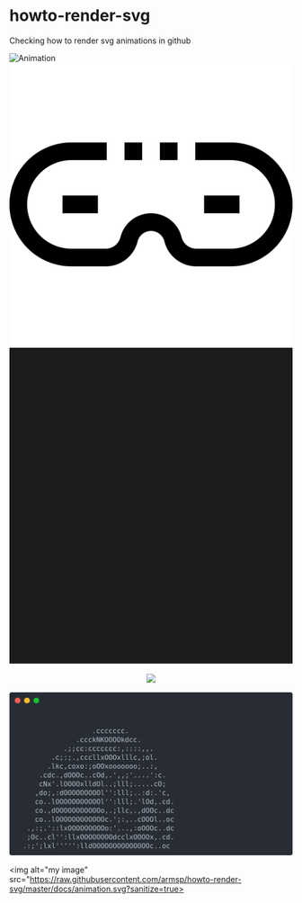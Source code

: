 # howto-render-svg
Checking how to render svg animations in github

![Animation](https://raw.githubusercontent.com/armsp/howto-render-svg/master/docs/animation.svg?sanitize=true)
![Still image](./docs/incognito.svg)
![Animation](./docs/animation.svg)
<p align="center">
    <img src="https://github.com/armsp/howto-render-svg/blob/master/docs/animation.svg">
</p>

![Parrot](./docs/parrot.svg)

<img alt="my image" src="https://raw.githubusercontent.com/armsp/howto-render-svg/master/docs/animation.svg?sanitize=true>
